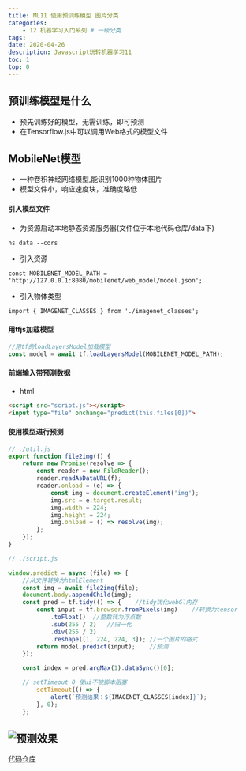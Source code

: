 ```yaml
---
title: ML11 使用预训练模型 图片分类
categories:
    - 12 机器学习入门系列 # 一级分类
tags:
date: 2020-04-26
description: Javascript玩转机器学习11
toc: 1
top: 0
---
```


<!-- ![先看一下简单训练的预测效果](/images/ai/001.gif) -->

## 预训练模型是什么
- 预先训练好的模型，无需训练，即可预测
- 在Tensorflow.js中可以调用Web格式的模型文件

## MobileNet模型
- 一种卷积神经网络模型,能识别1000种物体图片
- 模型文件小，响应速度块，准确度略低

#### 引入模型文件
- 为资源启动本地静态资源服务器(文件位于本地代码仓库/data下)
```
hs data --cors
```

- 引入资源
```
const MOBILENET_MODEL_PATH = 'http://127.0.0.1:8080/mobilenet/web_model/model.json';
```

- 引入物体类型
```
import { IMAGENET_CLASSES } from './imagenet_classes';
```

#### 用tfjs加载模型
```javascript
//用tf的loadLayersModel加载模型
const model = await tf.loadLayersModel(MOBILENET_MODEL_PATH);
```

#### 前端输入带预测数据
- html
```html
<script src="script.js"></script>
<input type="file" onchange="predict(this.files[0])">
```

#### 使用模型进行预测

```javascript
// ./util.js
export function file2img(f) {
    return new Promise(resolve => {
        const reader = new FileReader();
        reader.readAsDataURL(f);
        reader.onload = (e) => {
            const img = document.createElement('img');
            img.src = e.target.result;
            img.width = 224;
            img.height = 224;
            img.onload = () => resolve(img);
        };
    });
}

// ./script.js

window.predict = async (file) => {
    //从文件转换为htmlElement
    const img = await file2img(file);
    document.body.appendChild(img);
    const pred = tf.tidy(() => {	//tidy优化webGl内存
        const input = tf.browser.fromPixels(img)	//转换为tensor
            .toFloat()	//整数转为浮点数
            .sub(255 / 2)	//归一化
            .div(255 / 2)
            .reshape([1, 224, 224, 3]);	//一个图片的格式
        return model.predict(input);	//预测
    });

    const index = pred.argMax(1).dataSync()[0];

    // setTimeout 0 使ui不被脚本阻塞
        setTimeout(() => {
            alert(`预测结果：${IMAGENET_CLASSES[index]}`);
        }, 0);
    };
```

![预测效果](/images/ai/61.png)
---
[代码仓库](https://github.com/scarsu/js-ml.git)